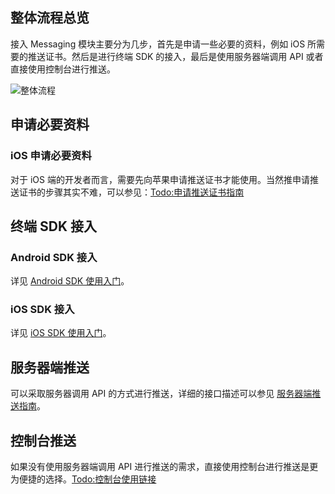 ## 整体流程总览
接入 Messaging 模块主要分为几步，首先是申请一些必要的资料，例如 iOS 所需要的推送证书。然后是进行终端 SDK 的接入，最后是使用服务器端调用 API 或者直接使用控制台进行推送。    

![整体流程](http://tacimg-1253960454.cosgz.myqcloud.com/guides/Messaging/Messaging%E6%B5%81%E7%A8%8B%E5%9B%BE.png)
## 申请必要资料
### iOS 申请必要资料
对于 iOS 端的开发者而言，需要先向苹果申请推送证书才能使用。当然推申请推送证书的步骤其实不难，可以参见：[Todo:申请推送证书指南]()
## 终端 SDK 接入
### Android SDK 接入
详见 [Android SDK 使用入门](cloud.tencent.com/document/product/666/14323)。

### iOS SDK 接入
详见 [iOS SDK 使用入门](cloud.tencent.com/document/product/666/14350)。

## 服务器端推送
可以采取服务器调用 API 的方式进行推送，详细的接口描述可以参见 [服务器端推送指南](https://cloud.tencent.com/document/product/666/14772#.E6.99.AE.E9.80.9A.E9.80.9A.E7.9F.A5.E7.A4.BA.E4.BE.8B)。
## 控制台推送
如果没有使用服务器端调用 API 进行推送的需求，直接使用控制台进行推送是更为便捷的选择。[Todo:控制台使用链接]()
